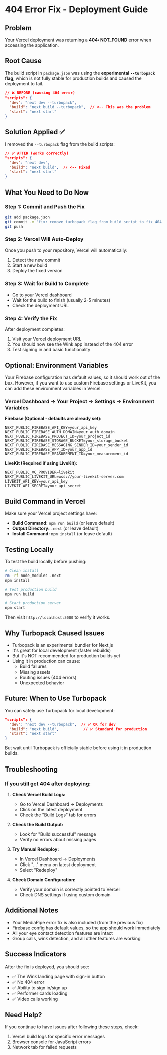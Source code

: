 # 404 Error Fix - Deployment Guide

## Problem
Your Vercel deployment was returning a **404: NOT_FOUND** error when accessing the application.

## Root Cause
The build script in `package.json` was using the **experimental `--turbopack` flag**, which is not fully stable for production builds and caused the deployment to fail.

```json
// ❌ BEFORE (causing 404 error)
"scripts": {
  "dev": "next dev --turbopack",
  "build": "next build --turbopack",  // <-- This was the problem
  "start": "next start"
}
```

## Solution Applied ✅
I removed the `--turbopack` flag from the build scripts:

```json
// ✅ AFTER (works correctly)
"scripts": {
  "dev": "next dev",
  "build": "next build",  // <-- Fixed
  "start": "next start"
}
```

## What You Need to Do Now

### Step 1: Commit and Push the Fix
```bash
git add package.json
git commit -m "fix: remove turbopack flag from build script to fix 404 error"
git push
```

### Step 2: Vercel Will Auto-Deploy
Once you push to your repository, Vercel will automatically:
1. Detect the new commit
2. Start a new build
3. Deploy the fixed version

### Step 3: Wait for Build to Complete
- Go to your Vercel dashboard
- Wait for the build to finish (usually 2-5 minutes)
- Check the deployment URL

### Step 4: Verify the Fix
After deployment completes:
1. Visit your Vercel deployment URL
2. You should now see the Wink app instead of the 404 error
3. Test signing in and basic functionality

## Optional: Environment Variables

Your Firebase configuration has default values, so it should work out of the box. However, if you want to use custom Firebase settings or LiveKit, you can add these environment variables in Vercel:

### Vercel Dashboard → Your Project → Settings → Environment Variables

**Firebase (Optional - defaults are already set):**
```
NEXT_PUBLIC_FIREBASE_API_KEY=your_api_key
NEXT_PUBLIC_FIREBASE_AUTH_DOMAIN=your_auth_domain
NEXT_PUBLIC_FIREBASE_PROJECT_ID=your_project_id
NEXT_PUBLIC_FIREBASE_STORAGE_BUCKET=your_storage_bucket
NEXT_PUBLIC_FIREBASE_MESSAGING_SENDER_ID=your_sender_id
NEXT_PUBLIC_FIREBASE_APP_ID=your_app_id
NEXT_PUBLIC_FIREBASE_MEASUREMENT_ID=your_measurement_id
```

**LiveKit (Required if using LiveKit):**
```
NEXT_PUBLIC_VC_PROVIDER=livekit
NEXT_PUBLIC_LIVEKIT_URL=wss://your-livekit-server.com
LIVEKIT_API_KEY=your_api_key
LIVEKIT_API_SECRET=your_api_secret
```

## Build Command in Vercel
Make sure your Vercel project settings have:
- **Build Command:** `npm run build` (or leave default)
- **Output Directory:** `.next` (or leave default)
- **Install Command:** `npm install` (or leave default)

## Testing Locally
To test the build locally before pushing:

```bash
# Clean install
rm -rf node_modules .next
npm install

# Test production build
npm run build

# Start production server
npm start
```

Then visit `http://localhost:3000` to verify it works.

## Why Turbopack Caused Issues
- Turbopack is an experimental bundler for Next.js
- It's great for local development (faster rebuilds)
- But it's NOT recommended for production builds yet
- Using it in production can cause:
  - Build failures
  - Missing assets
  - Routing issues (404 errors)
  - Unexpected behavior

## Future: When to Use Turbopack
You can safely use Turbopack for local development:
```json
"scripts": {
  "dev": "next dev --turbopack",  // ✅ OK for dev
  "build": "next build",           // ✅ Standard for production
  "start": "next start"
}
```

But wait until Turbopack is officially stable before using it in production builds.

## Troubleshooting

### If you still get 404 after deploying:

1. **Check Vercel Build Logs:**
   - Go to Vercel Dashboard → Deployments
   - Click on the latest deployment
   - Check the "Build Logs" tab for errors

2. **Check the Build Output:**
   - Look for "Build successful" message
   - Verify no errors about missing pages

3. **Try Manual Redeploy:**
   - In Vercel Dashboard → Deployments
   - Click "..." menu on latest deployment
   - Select "Redeploy"

4. **Check Domain Configuration:**
   - Verify your domain is correctly pointed to Vercel
   - Check DNS settings if using custom domain

## Additional Notes
- Your MediaPipe error fix is also included (from the previous fix)
- Firebase config has default values, so the app should work immediately
- All your eye contact detection features are intact
- Group calls, wink detection, and all other features are working

## Success Indicators
After the fix is deployed, you should see:
- ✅ The Wink landing page with sign-in button
- ✅ No 404 error
- ✅ Ability to sign in/sign up
- ✅ Performer cards loading
- ✅ Video calls working

## Need Help?
If you continue to have issues after following these steps, check:
1. Vercel build logs for specific error messages
2. Browser console for JavaScript errors
3. Network tab for failed requests

